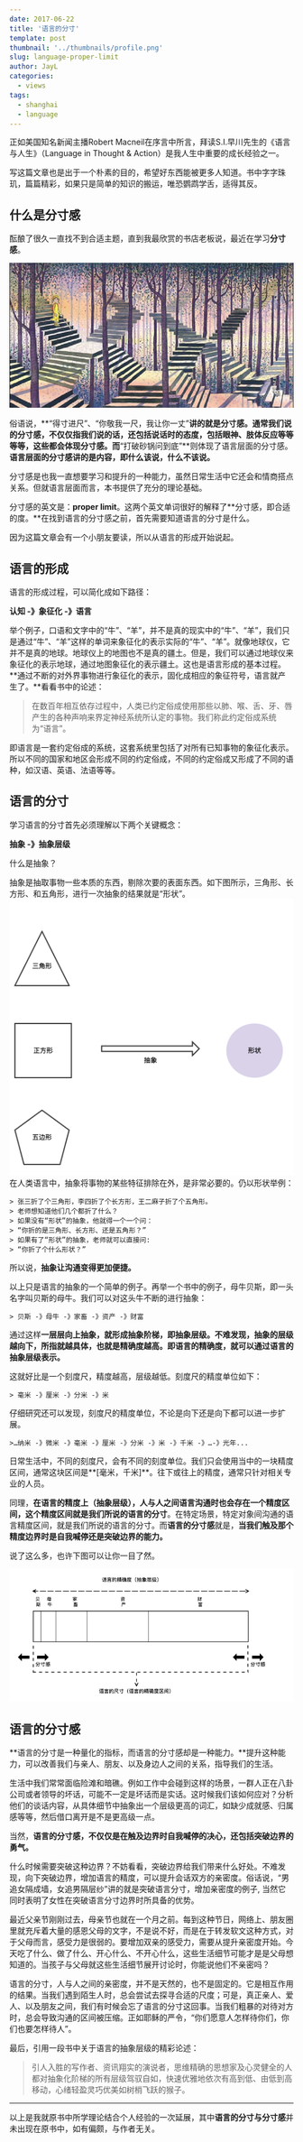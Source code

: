 ```yaml
---
date: 2017-06-22
title: '语言的分寸'
template: post
thumbnail: '../thumbnails/profile.png'
slug: language-proper-limit
author: JayL
categories:
  - views
tags:
  - shanghai
  - language
---
```


正如美国知名新闻主播Robert Macneil在序言中所言，拜读S.I.早川先生的《语言与人生》（Language in Thought & Action）是我人生中重要的成长经验之一。

写这篇文章也是出于一个朴素的目的，希望好东西能被更多人知道。书中字字珠玑，篇篇精彩，如果只是简单的知识的搬运，唯恐鹦鹉学舌，适得其反。

## 什么是分寸感

酝酿了很久一直找不到合适主题，直到我最欣赏的书店老板说，最近在学习**分寸感**。

![](../images/lang01.jpg)

俗语说，**“得寸进尺”、“你敬我一尺，我让你一丈”**讲的就是分寸感。通常我们说的分寸感，不仅仅指我们说的话，还包括说话时的态度，包括眼神、肢体反应等等等等，这些都会体现分寸感。而**“打破砂锅问到底”**则体现了语言层面的分寸感。**语言层面的分寸感讲的是内容，即什么该说，什么不该说。**

分寸感是也我一直想要学习和提升的一种能力，虽然日常生活中它还会和情商搭点关系。但就语言层面而言，本书提供了充分的理论基础。

分寸感的英文是：**proper limit**。这两个英文单词很好的解释了**分寸感，即合适的度。**在找到语言的分寸感之前，首先需要知道语言的分寸是什么。

因为这篇文章会有一个小朋友要读，所以从语言的形成开始说起。

## 语言的形成

语言的形成过程，可以简化成如下路径：

**认知 -》象征化 -》语言**

举个例子，口语和文字中的“牛”、“羊”，并不是真的现实中的“牛”、“羊”，我们只是通过“牛”、“羊”这样的单词来象征化的表示实际的“牛”、“羊”。就像地球仪，它并不是真的地球。地球仪上的地图也不是真的疆土。但是，我们可以通过地球仪来象征化的表示地球，通过地图象征化的表示疆土。这也是语言形成的基本过程。**通过不断的对外界事物进行象征化的表示，固化成相应的象征符号，语言就产生了。**看看书中的论述：

> 在数百年相互依存过程中，人类已约定俗成使用那些以肺、喉、舌、牙、唇产生的各种声响来界定神经系统所认定的事物。我们称此约定俗成系统为“语言”。

即语言是一套约定俗成的系统，这套系统里包括了对所有已知事物的象征化表示。所以不同的国家和地区会形成不同的约定俗成，不同的约定俗成又形成了不同的语种，如汉语、英语、法语等等。

## 语言的分寸

学习语言的分寸首先必须理解以下两个关键概念：

**抽象 -》抽象层级**

什么是抽象？

抽象是抽取事物一些本质的东西，剔除次要的表面东西。如下图所示，三角形、长方形、和五角形，进行一次抽象的结果就是“形状”。
![一次抽象过程](../images/lang02.png)
在人类语言中，抽象将事物的某些特征排除在外，是非常必要的。仍以形状举例：

````
> 张三折了个三角形，李四折了个长方形，王二麻子折了个五角形。
> 老师想知道他们几个都折了什么？
> 如果没有“形状”的抽象，他就得一个一个问：
> “你折的是三角形、长方形、还是五角形？”
> 如果有了“形状”的抽象，老师就可以直接问:
> “你折了个什么形状？”
````

所以说，**抽象让沟通变得更加便捷。**

以上只是语言的抽象的一个简单的例子。再举一个书中的例子，母牛贝斯，即一头名字叫贝斯的母牛。我们可以对这头牛不断的进行抽象：

````
> 贝斯 -》母牛 -》家畜 -》资产 -》财富
````

通过这样**一层层向上抽象，就形成抽象阶梯，即抽象层级。**不难发现，抽象的层级越向下，所指就越具体，也就是精确度越高。即**语言的精确度，就可以通过语言的抽象层级表示。**

这就好比是一个刻度尺，精度越高，层级越低。刻度尺的精度单位如下：

````
> 毫米 -》厘米 -》分米 -》米
````

仔细研究还可以发现，刻度尺的精度单位，不论是向下还是向下都可以进一步扩展。

````
>…纳米 -》微米 -》毫米 -》厘米 -》分米 -》米 -》千米 -》…-》光年...
````

日常生活中，不同的刻度尺，会有不同的刻度单位。我们只会使用当中的一块精度区间，通常这块区间是**[毫米，千米]**。往下或往上的精度，通常只针对相关专业的人员。

同理，**在语言的精度上（抽象层级），人与人之间语言沟通时也会存在一个精度区间，**这个精度区间就是我们所说的**语言的分寸**。在特定场景，特定对象间沟通的语言精度区间，就是我们所说的语言的分寸。而**语言的分寸感**就是，**当我们触及那个精度边界时是自我喊停还是突破边界的能力。**

说了这么多，也许下图可以让你一目了然。

![](../images/lang03.png)

## 语言的分寸感

**语言的分寸是一种量化的指标，而语言的分寸感却是一种能力。**提升这种能力，可以改善我们与亲人、朋友、以及身边人之间的关系，指导我们的生活。

生活中我们常常面临险滩和暗礁。例如工作中会碰到这样的场景，一群人正在八卦公司或者领导的坏话，可能不一定是坏话而是实话。这时候我们该如何应对？分析他们的谈话内容，从具体细节中抽象出一个层级更高的词汇，如缺少成就感、归属感等等，然后借口离开是不是更高级一点。

当然，**语言的分寸感，不仅仅是在触及边界时自我喊停的决心，还包括突破边界的勇气。**

什么时候需要突破这种边界？不妨看看，突破边界给我们带来什么好处。不难发现，向下突破边界，增加语言的精度，可以提升会话双方的亲密度。俗话说，“男追女隔成墙，女追男隔层纱”讲的就是突破语言分寸，增加亲密度的例子, 当然它同时表明了女性在突破语言分寸边界时所具备的优势。

最近父亲节刚刚过去，母亲节也就在一个月之前。每到这种节日，网络上、朋友圈里就充斥着大量的感恩父母的文字，不是说不好，而是在于转发软文这种方式，对于父母而言，感受力是很弱的。要增加双亲的感受力，需要从提升亲密度开始。今天吃了什么、做了什么、开心什么、不开心什么，这些生活细节可能才是是父母想知道的。当孩子与父母就这些生活细节展开讨论时，你能说他们不亲密吗？

语言的分寸，人与人之间的亲密度，并不是天然的，也不是固定的。它是相互作用的结果。当我们遇到陌生人时，总会尝试去探寻合适的尺度；可是，真正亲人、爱人、以及朋友之间，我们有时候会忘了语言的分寸这回事。当我们粗暴的对待对方时，总会导致沟通的区间被压缩。正如耶稣的严令，“你们愿意人怎样待你们，你们也要怎样待人”。

最后，引用一段书中关于语言的抽象层级的精彩论述：

> 引人入胜的写作者、资讯翔实的演说者，思维精确的思想家及心灵健全的人都对抽象化阶梯的所有层级驾驭自如，快速优雅地依次有高到低、由低到高移动，心绪轻盈灵巧优美如树梢飞跃的猴子。

***

以上是我就原书中所学理论结合个人经验的一次延展，其中**语言的分寸与分寸感**并未出现在原书中，如有偏颇，与作者无关。